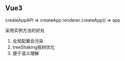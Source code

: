 ## Vue3

createAppAPI => createApp
renderer.createApp() => app

采用实例方法的好处
1. 全局配置会污染
2. treeShaking摇树优化
3. 便于语义理解 